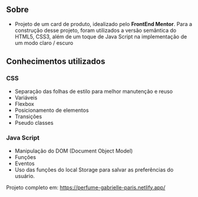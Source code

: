 ## Sobre
- Projeto de um card de produto, idealizado pelo **FrontEnd Mentor**. Para a construção desse projeto, foram utilizados a versão semântica do HTML5, CSS3, além de um toque de Java Script na implementação de um modo claro / escuro

## Conhecimentos utilizados
### CSS
- Separação das folhas de estilo para melhor manutenção e reuso
- Variáveis
- Flexbox
- Posicionamento de elementos
- Transições
- Pseudo classes

### Java Script
- Manipulação do DOM (Document Object Model)
- Funções
- Eventos
- Uso das funções do local Storage para salvar as preferências do usuário.

Projeto completo em: https://perfume-gabrielle-paris.netlify.app/